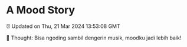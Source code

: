 # A Mood Story

⏰ Updated on Thu, 21 Mar 2024 13:53:08 GMT

💭 Thought: Bisa ngoding sambil dengerin musik, moodku jadi lebih baik!


